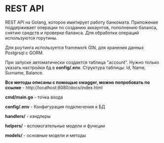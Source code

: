 # REST API 

REST API на Golang, которое имитирует работу банкомата. Приложение поддерживает операции по созданию аккаунтов, пополнению баланса, снятию средств и проверке баланса.
Для обработки операций используются горутины.


Для роутинга используется framework GIN, для хранения данных Postgrsql c GORM.

При запуске автоматически создается таблица "account". Нужно только указать настройки бд в **config/.env**.
Структура таблицы: Id, Name, Surname, Balance.

**Все методы описаны с помощью swagger, можно попробовать по ссылке** - http://localhost:8080/docs/index.html


**cmd/main.go** - точка входа

**config/.env** - Конфигурация подключения к БД

**handlers/** - хэндлеры

**helpers/** - вспомогательные модели и функции

**models/** - основные модели и методы


